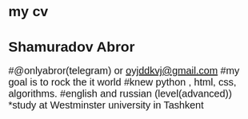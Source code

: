 # my cv
# Shamuradov Abror
#@onlyabror(telegram) or oyjddkvj@gmail.com
#my goal is to rock the it world
#knew python , html, css, algorithms.
#english and russian (level(advanced))
*study at Westminster university in Tashkent
#
<!DOCTYPE html>
<html lang="en" dir="ltr">
    <head>
        <meta charset="utf-8">
        <title>My landing page</title>
        <link href="<link href="https://fonts.googleapis.com/css?family=Anton&display=swap<link href="https://fonts.googleapis.com/css?family=Anton&display=swap<link href="https://fonts.googleapis.com/css?family=Anton&display=swap<link href="https://fonts.googleapis.com/css?family=Anton&display=swap" rel="stylesheet">
         <style>
             body{
                 font-family: 'Raleway', sans-serif;
                 background-image: url('https://cdn.pixabay.com/photo/2020/02/04/09/50/the-alps-4817766_960_720.jpg');
                 background-repeat: no-repeat;
                 background-size: cover;


             }
             div{
                 font-family: 'Raleway', sans-serif;
                 font-size: 50px;
                 font-weight: bold
                 color: blue
                 text-align: center;
             }



             h1{
                 font-size: 40px
                 color: blue
             }
             p{
              font-size: 20px;
              font-weight: bold
              color: #6002c4
             }
            main{
                text-align: right;
                color: #6002c4
            }
            nav{
                background-color:

            }


         </style>
        </head>

    <body>
     <nav>
         <ul>
             <li><a href="#">Abror Shamuradov </a></li>
             <li><a href="#">Home</a></li>
             <li><a href="#">About</a></li>
             <li><a href="#">Contact</a></li>
         </ul>
     </nav>
     <main>
         <h1 type="Caveat">Let`s go exploring</h1>
         <p>Come with me, and you will see, a world of pure
         imagination while we explore the infinite abyss.</p>
        <img src="https://encrypted-tbn0.gstatic.com/images?q=tbn%3AANd9GcRX8LFI5Hihe4aSS7tEXvnIf0Kpbig-AUxgdNfMfWww1bnit_2-" width="80" height="80" alt="">
     </main>
     <br>
     <br>
     <br><br><br><br><br><br><br><br><br><br><br><br><br><br><br><br><br>
     <div class="zafa", text-align="center">
                                                               Special for ZAFARBEK

     </div>

    </body>
</html>
